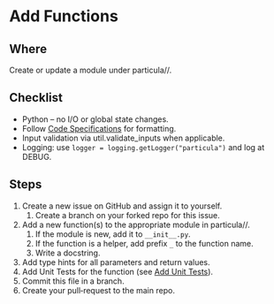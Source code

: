 # Add Functions

## Where

Create or update a module under particula/<area>/.

## Checklist

* Python – no I/O or global state changes.
* Follow [Code Specifications](../Code_Specifications/index.md) for formatting.
* Input validation via util.validate_inputs when applicable.
* Logging: use `logger = logging.getLogger("particula")` and log at DEBUG.

## Steps

1. Create a new issue on GitHub and assign it to yourself.
   1. Create a branch on your forked repo for this issue.
2. Add a new function(s) to the appropriate module in particula/<area>/.
   1. If the module is new, add it to `__init__.py`.
   2. If the function is a helper, add prefix `_` to the function name.
   3. Write a docstring.
4. Add type hints for all parameters and return values.
5. Add Unit Tests for the function (see [Add Unit Tests](Add_Unit_Test.md)).
6. Commit this file in a branch.
7. Create your pull‑request to the main repo.
